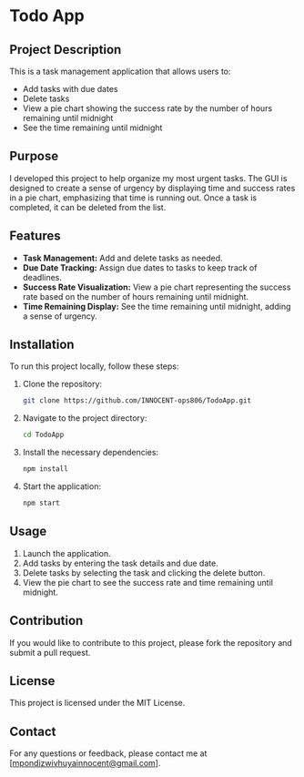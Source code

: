 # Todo App

## Project Description
This is a task management application that allows users to:
- Add tasks with due dates
- Delete tasks
- View a pie chart showing the success rate by the number of hours remaining until midnight
- See the time remaining until midnight

## Purpose
I developed this project to help organize my most urgent tasks. The GUI is designed to create a sense of urgency by displaying time and success rates in a pie chart, emphasizing that time is running out. Once a task is completed, it can be deleted from the list.

## Features
- **Task Management:** Add and delete tasks as needed.
- **Due Date Tracking:** Assign due dates to tasks to keep track of deadlines.
- **Success Rate Visualization:** View a pie chart representing the success rate based on the number of hours remaining until midnight.
- **Time Remaining Display:** See the time remaining until midnight, adding a sense of urgency.

## Installation
To run this project locally, follow these steps:

1. Clone the repository:
    ```bash
    git clone https://github.com/INNOCENT-ops806/TodoApp.git
    ```

2. Navigate to the project directory:
    ```bash
    cd TodoApp
    ```

3. Install the necessary dependencies:
    ```bash
    npm install
    ```

4. Start the application:
    ```bash
    npm start
    ```

## Usage
1. Launch the application.
2. Add tasks by entering the task details and due date.
3. Delete tasks by selecting the task and clicking the delete button.
4. View the pie chart to see the success rate and time remaining until midnight.

## Contribution
If you would like to contribute to this project, please fork the repository and submit a pull request.

## License
This project is licensed under the MIT License.

## Contact
For any questions or feedback, please contact me at [mpondizwivhuyainnocent@gmail.com].

